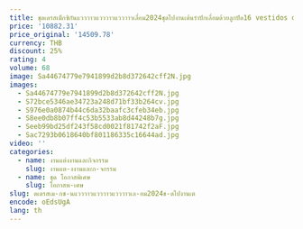 ```yaml
---
title: ชุดเดรสเม็กซิกันแวววาวแวววาวแวววาวเลื่อม2024ชุดไปงานเต้นรำปักเลื่อมด้วยลูกปัด16 vestidos de 15 años
price: '10882.31'
price_original: '14509.78'
currency: THB
discount: 25%
rating: 4
volume: 68
image: Sa44674779e7941899d2b8d372642cff2N.jpg
images:
  - Sa44674779e7941899d2b8d372642cff2N.jpg
  - S72bce5346ae34723a248d71bf33b264cv.jpg
  - S976e0a0874b44c6da32baafc3cfeb34eb.jpg
  - S8ee0db8b07ff4c53b5533ab8d44248b7g.jpg
  - Seeb99bd25df243f58cd0021f81742f2aF.jpg
  - Sac7293b0618640bf801186335c16644ad.jpg
video: ''
categories:
  - name: งานแต่งงานและกิจกรรม
    slug: งานแต-งงานและก-จกรรม
  - name: ชุด โอกาสพิเศษ
    slug: โอกาสพ-เศษ
slug: ดเดรสเม-กซ-นแวววาวแวววาวแวววาวเล-อม2024ช-ดไปงานเต
encode: oEdsUgA
lang: th
---
```

  